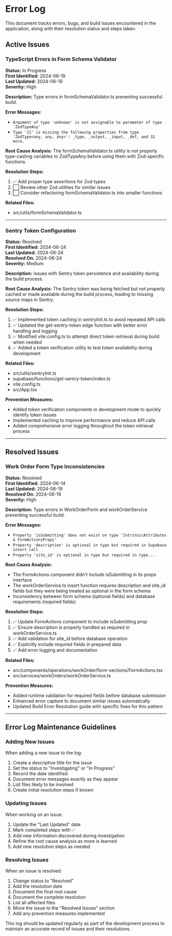 
# Error Log

This document tracks errors, bugs, and build issues encountered in the application, along with their resolution status and steps taken.

## Active Issues

### TypeScript Errors in Form Schema Validator

**Status:** In Progress  
**First Identified:** 2024-06-19  
**Last Updated:** 2024-06-19  
**Severity:** High  

**Description:**
Type errors in formSchemaValidator.ts preventing successful build.

**Error Messages:**
- `Argument of type 'unknown' is not assignable to parameter of type 'ZodTypeAny'`
- `Type '{}' is missing the following properties from type 'ZodType<any, any, any>': _type, _output, _input, _def, and 32 more.`

**Root Cause Analysis:**
The formSchemaValidator.ts utility is not properly type-casting variables to ZodTypeAny before using them with Zod-specific functions.

**Resolution Steps:**
1. ✅ Add proper type assertions for Zod types
2. ⬜ Review other Zod utilities for similar issues
3. ⬜ Consider refactoring formSchemaValidator.ts into smaller functions

**Related Files:**
- src/utils/formSchemaValidator.ts

---

### Sentry Token Configuration

**Status:** Resolved  
**First Identified:** 2024-06-24  
**Last Updated:** 2024-06-24  
**Resolved On:** 2024-06-24  
**Severity:** Medium  

**Description:**
Issues with Sentry token persistence and availability during the build process.

**Root Cause Analysis:**
The Sentry token was being fetched but not properly cached or made available during the build process, leading to missing source maps in Sentry.

**Resolution Steps:**
1. ✅ Implemented token caching in sentryInit.ts to avoid repeated API calls
2. ✅ Updated the get-sentry-token edge function with better error handling and logging
3. ✅ Modified vite.config.ts to attempt direct token retrieval during build when needed
4. ✅ Added a token verification utility to test token availability during development

**Related Files:**
- src/utils/sentryInit.ts
- supabase/functions/get-sentry-token/index.ts
- vite.config.ts
- src/App.tsx

**Prevention Measures:**
- Added token verification components in development mode to quickly identify token issues
- Implemented caching to improve performance and reduce API calls
- Added comprehensive error logging throughout the token retrieval process

---

## Resolved Issues

### Work Order Form Type Inconsistencies

**Status:** Resolved  
**First Identified:** 2024-06-14  
**Last Updated:** 2024-06-19  
**Resolved On:** 2024-06-19  
**Severity:** High  

**Description:**
Type errors in WorkOrderForm and workOrderService preventing successful build.

**Error Messages:**
- `Property 'isSubmitting' does not exist on type 'IntrinsicAttributes & FormActionsProps'`
- `Property 'description' is optional in type but required in Supabase insert call`
- `Property 'site_id' is optional in type but required in type...`

**Root Cause Analysis:**
- The FormActions component didn't include isSubmitting in its props interface
- The workOrderService.ts insert function requires description and site_id fields but they were being treated as optional in the form schema
- Inconsistency between form schema (optional fields) and database requirements (required fields)

**Resolution Steps:**
1. ✅ Update FormActions component to include isSubmitting prop
2. ✅ Ensure description is properly handled as required in workOrderService.ts
3. ✅ Add validation for site_id before database operation
4. ✅ Explicitly include required fields in prepared data
5. ✅ Add error logging and documentation

**Related Files:**
- src/components/operations/workOrder/form-sections/FormActions.tsx
- src/services/workOrders/workOrderService.ts

**Prevention Measures:**
- Added runtime validation for required fields before database submission
- Enhanced error capture to document similar issues automatically
- Updated Build Error Resolution guide with specific fixes for this pattern

---

## Error Log Maintenance Guidelines

### Adding New Issues

When adding a new issue to the log:

1. Create a descriptive title for the issue
2. Set the status to "Investigating" or "In Progress"
3. Record the date identified
4. Document error messages exactly as they appear
5. List files likely to be involved
6. Create initial resolution steps if known

### Updating Issues

When working on an issue:

1. Update the "Last Updated" date
2. Mark completed steps with ✅
3. Add new information discovered during investigation
4. Refine the root cause analysis as more is learned
5. Add new resolution steps as needed

### Resolving Issues

When an issue is resolved:

1. Change status to "Resolved"
2. Add the resolution date
3. Document the final root cause
4. Document the complete resolution
5. List all affected files
6. Move the issue to the "Resolved Issues" section
7. Add any prevention measures implemented

This log should be updated regularly as part of the development process to maintain an accurate record of issues and their resolutions.
